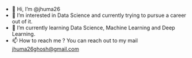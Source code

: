 - 👋 Hi, I’m @jhuma26
- 👀 I’m interested in Data Science and currently trying to pursue a career out of it.
- 🌱 I’m currently learning Data Science, Machine Learning and Deep Learning.
- 📫 How to reach me ? You can reach out to my mail jhuma26ghosh@gmail.com

<!---
jhuma26/jhuma26 is a ✨ special ✨ repository because its `README.md` (this file) appears on your GitHub profile.
You can click the Preview link to take a look at your changes.
--->

